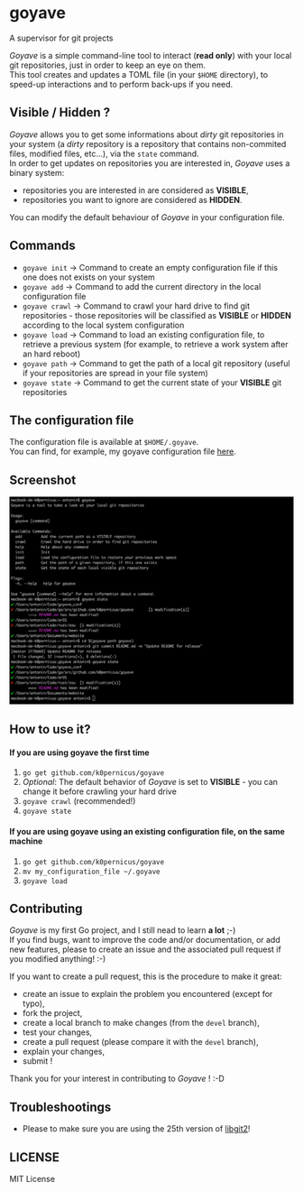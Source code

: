 # goyave
A supervisor for git projects

_Goyave_ is a simple command-line tool to interact (**read only**) with your local git repositories, just in order to keep an eye on them.  
This tool creates and updates a TOML file (in your `$HOME` directory), to speed-up interactions and to perform back-ups if you need.

## Visible / Hidden ?

_Goyave_ allows you to get some informations about _dirty_ git repositories in your system (a _dirty_ repository is a repository that contains non-commited files, modified files, etc...), via the `state` command.   
In order to get updates on repositories you are interested in, _Goyave_ uses a binary system:
* repositories you are interested in are considered as **VISIBLE**,
* repositories you want to ignore are considered as **HIDDEN**.

You can modify the default behaviour of _Goyave_ in your configuration file.

## Commands

* `goyave init` -> Command to create an empty configuration file if this one does not exists on your system  
* `goyave add` -> Command to add the current directory in the local configuration file  
* `goyave crawl` -> Command to crawl your hard drive to find git repositories - those repositories will be classified as **VISIBLE** or **HIDDEN** according to the local system configuration  
* `goyave load` -> Command to load an existing configuration file, to retrieve a previous system (for example, to retrieve a work system after an hard reboot)  
* `goyave path` -> Command to get the path of a local git repository (useful if your repositories are spread in your file system)
* `goyave state` -> Command to get the current state of your **VISIBLE** git repositories

## The configuration file

The configuration file is available at `$HOME/.goyave`.  
You can find, for example, my goyave configuration file [here](https://github.com/k0pernicus/goyave_conf).

## Screenshot

![Simple screenshot](./pictures/goyave.png)

## How to use it?

#### If you are using goyave the first time

1.  `go get github.com/k0pernicus/goyave`
2. *Optional*: The default behavior of _Goyave_ is set to **VISIBLE** - you can change it before crawling your hard drive
3. `goyave crawl` (recommended!)
4. `goyave state`

#### If you are using goyave using an existing configuration file, on the same machine

1. `go get github.com/k0pernicus/goyave`
2. `mv my_configuration_file ~/.goyave`
3. `goyave load`

## Contributing

_Goyave_ is my first Go project, and I still nead to learn **a lot** ;-)  
If you find bugs, want to improve the code and/or documentation, or add new features, please to create an issue and the associated pull request if you modified anything! :-)

If you want to create a pull request, this is the procedure to make it great:

* create an issue to explain the problem you encountered (except for typo),
* fork the project,
* create a local branch to make changes (from the `devel` branch),
* test your changes,
* create a pull request (please compare it with the `devel` branch),
* explain your changes,
* submit !

Thank you for your interest in contributing to _Goyave_ ! :-D

## Troubleshootings

* Please to make sure you are using the 25th version of [libgit2](https://libgit2.github.com/)!

## LICENSE

MIT License
